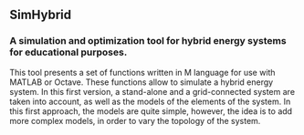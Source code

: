 ## SimHybrid
### A simulation and optimization tool for hybrid energy systems for educational purposes.
This tool presents a set of functions written in M language for use with MATLAB or Octave. These functions allow to simulate a hybrid energy system. In this first version, a stand-alone and a grid-connected system are taken into account, as well as the models of the elements of the system. In this first approach, the models are quite simple, however, the idea is to add more complex models, in order to vary the topology of the system.